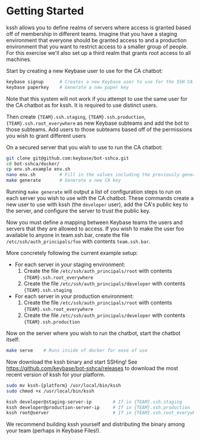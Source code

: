 # Getting Started

kssh allows you to define realms of servers where access is granted based off of
membership in different teams. Imagine that you have a staging environment that everyone should be granted access to and
a production environment that you want to restrict access to a smaller group of people. For this exercise we'll also set
up a third realm that grants root access to all machines. 

Start by creating a new Keybase user to use for the CA chatbot:

```bash
keybase signup      # Creates a new Keybase user to use for the SSH CA bot
keybase paperkey    # Generate a new paper key
```

Note that this system will not work if you attempt to use the same user for the CA chatbot as for kssh. It is required
to use distinct users. 

Then create `{TEAM}.ssh.staging`, `{TEAM}.ssh.production`, `{TEAM}.ssh.root_everywhere` as new Keybase subteams
and add the bot to those subteams. Add users to those subteams based off of the permissions you wish to grant
different users

On a secured server that you wish to use to run the CA chatbot:

```bash
git clone git@github.com:keybase/bot-sshca.git
cd bot-sshca/docker/
cp env.sh.example env.sh
nano env.sh         # Fill in the values including the previously generated paper key
make generate       # Generate a new CA key
```

Running `make generate` will output a list of configuration steps to run on each server you wish to use with the CA chatbot. 
These commands create a new user to use with kssh (the `developer` user), add the CA's public key to the server, and 
configure the server to trust the public key. 

Now you must define a mapping between Keybase teams the users and servers that they are
allowed to access. If you wish to make the user foo available to anyone in team.ssh.bar,
create the file `/etc/ssh/auth_principals/foo` with contents `team.ssh.bar`. 

More concretely following the current example setup:

* For each server in your staging environment:
  1. Create the file `/etc/ssh/auth_principals/root` with contents `{TEAM}.ssh.root_everywhere`
  2. Create the file `/etc/ssh/auth_principals/developer` with contents `{TEAM}.ssh.staging`
* For each server in your production environment:
  1. Create the file `/etc/ssh/auth_principals/root` with contents `{TEAM}.ssh.root_everywhere`
  2. Create the file `/etc/ssh/auth_principals/developer` with contents `{TEAM}.ssh.production`

Now on the server where you wish to run the chatbot, start the chatbot itself:

```bash
make serve    # Runs inside of docker for ease of use
```

Now download the kssh binary and start SSHing! See https://github.com/keybase/bot-sshca/releases to download the most 
recent version of kssh for your platform. 

```bash
sudo mv kssh-{platform} /usr/local/bin/kssh 
sudo chmod +x /usr/local/bin/kssh

kssh developer@staging-server-ip        # If in {TEAM}.ssh.staging
kssh developer@production-server-ip     # If in {TEAM}.ssh.production
kssh root@server                        # If in {TEAM}.ssh.root_everywhere
```

We recommend building kssh yourself and distributing the binary among your team (perhaps in Keybase Files!). 
